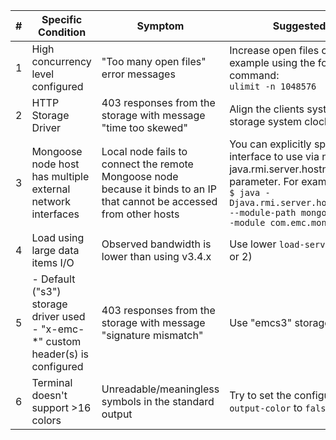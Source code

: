 | # | Specific Condition | Symptom | Suggested Resolution |
|---|--------------------|--------|----------------------|
| 1 | High concurrency level configured | "Too many open files" error messages | Increase open files count limit, for example using the following shell command: <br/>`ulimit -n 1048576` |
| 2 | HTTP Storage Driver | 403 responses from the storage with message "time too skewed" | Align the clients system clock time with storage system clock |
| 3 | Mongoose node host has multiple external network interfaces | Local node fails to connect the remote Mongoose node because it binds to an IP that cannot be accessed from other hosts | You can explicitly specify the network interface to use via native Java's java.rmi.server.hostname configuration parameter. For example:<br/>`$ java -Djava.rmi.server.hostname=123.45.67.89 --module-path mongoose-<VERSION>.jar --module com.emc.mongoose` |
| 4 | Load using large data items I/O | Observed bandwidth is lower than using v3.4.x | Use lower `load-service-threads` value (1 or 2) |
| 5 | - Default ("s3") storage driver used<br> - "x-emc-*" custom header(s) is configured | 403 responses from the storage with message "signature mismatch" | Use "emcs3" storage driver
| 6 | Terminal doesn't support &gt;16 colors | Unreadable/meaningless symbols in the standard output | Try to set the configuration option `output-color` to `false`
